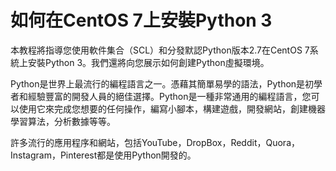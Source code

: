# 如何在CentOS 7上安裝Python 3

本教程將指導您使用軟件集合（SCL）和分發默認Python版本2.7在CentOS 7系統上安裝Python 3。我們還將向您展示如何創建Python虛擬環境。

Python是世界上最流行的編程語言之一。憑藉其簡單易學的語法，Python是初學者和經驗豐富的開發人員的絕佳選擇。Python是一種非常通用的編程語言，您可以使用它來完成您想要的任何操作，編寫小腳本，構建遊戲，開發網站，創建機器學習算法，分析數據等等。

許多流行的應用程序和網站，包括YouTube，DropBox，Reddit，Quora，Instagram，Pinterest都是使用Python開發的。
